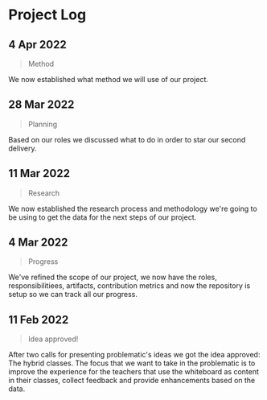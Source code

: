 # Project Log
## 4 Apr 2022
> Method

We now established what method we will use of our project.
## 28 Mar 2022
> Planning

Based on our roles we discussed what to do in order to star our second delivery.

## 11 Mar 2022
> Research

We now established the research process and methodology we're going to be using to get the data for the next steps of our project.

## 4 Mar 2022 
> Progress

We've refined the scope of our project, we now have the roles, responsibilitiees, artifacts, contribution metrics and now the repository is setup so we can track all our progress.

## 11 Feb 2022
> Idea approved!

After two calls for presenting problematic's ideas we got the idea approved: The hybrid classes. The focus that we want to take in the problematic is to improve the experience for the teachers that use the whiteboard as content in their classes, collect feedback and provide enhancements based on the data.